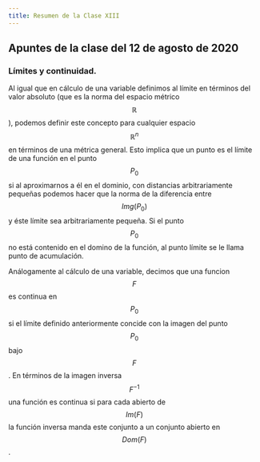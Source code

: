 ```yaml
---
title: Resumen de la Clase XIII
---
```


## Apuntes de la clase del 12 de agosto de 2020

### Límites y continuidad.

Al igual que en cálculo de una variable definimos al límite en términos del valor absoluto (que es la norma del espacio métrico $$\mathbb{R}$$), podemos definir este concepto para cualquier espacio $$\mathbb{R}^n$$ en términos de una métrica general. Esto implica que un punto es el límite de una función en el punto $$P_0$$  si al aproximarnos a él en el dominio, con distancias arbitrariamente pequeñas podemos hacer que la norma de la diferencia entre $$Img(P_0)$$  y éste límite sea arbitrariamente pequeña. Si el punto $$P_0$$ no está contenido en el domino de la función, al punto límite se le llama punto de acumulación.
 
Análogamente al cálculo de una variable, decimos que una funcion $$F$$ es continua en $$P_0$$ si el límite definido anteriormente concide con la imagen del punto $$P_0$$ bajo $$F$$. En términos de la imagen inversa $$F^{-1}$$
una función es continua si para cada abierto de $$Im(F)$$ la función inversa manda este conjunto a un conjunto abierto en $$Dom(F)$$.
